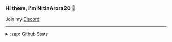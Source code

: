 ### Hi there, I'm NitinArora20 👋

Join my [Discord](https://discord.gg/XZeZS4q35h)

---


<details>
  <summary>:zap: Github Stats</summary>

  <img align="left" alt="
NitinArora20's Github Stats" src="https://github-readme-stats.codestackr.vercel.app/api?username=
NitinArora20&amp;show_icons=true&amp;hide_border=true&amp;count_private=true" style="max-width:100%;">
